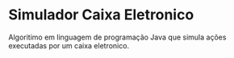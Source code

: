 # Simulador Caixa Eletronico
 Algoritimo em linguagem de programação Java que simula ações executadas por um caixa eletronico.

